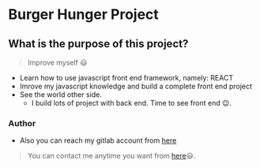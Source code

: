 # Burger Hunger Project

## What is the purpose of this project?

> Improve myself 😃
- Learn how to use javascript front end framework, namely: REACT
- Imrove my javascript knowledge and build a complete front end project
- See the world other side. 
  - I build lots of project with back end. Time to see front end 😉.

### Author
- Also you can reach my gitlab account from [here](https://gitlab.com/afozbek)
> You can contact me anytime you want from [here](mailto:furkanozbek1995@gmail.com)😃.
